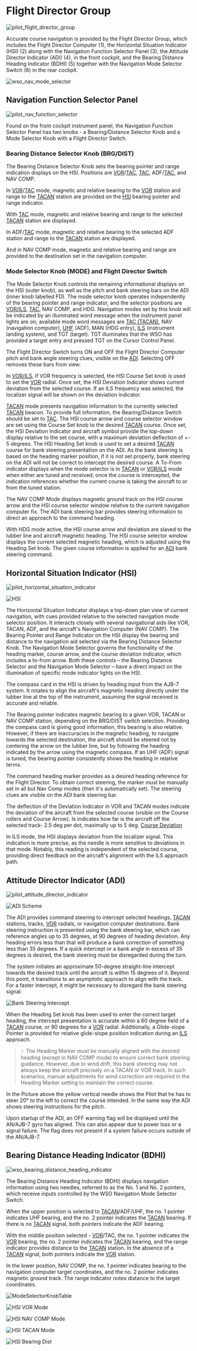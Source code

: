 # Flight Director Group

![pilot_flight_director_group](../../img/pilot_flight_director_group_coloured.jpg)

Accurate course navigation is provided by
the Flight Director Group, which includes the Flight Director Computer (1), the Horizontal Situation
Indicator (HSI) (2) along with the Navigation Function Selector Panel (3), the Attitude Director
Indicator (ADI) (4), in the front cockpit, and the
Bearing Distance Heading Indicator (BDHI) (5) together with the Navigation Mode Selector Switch (6)
in the rear cockpit.

![wso_nav_mode_selector](../../img/wso_flight_director_group.jpg)

## Navigation Function Selector Panel

![pilot_nav_function_selector](../../img/pilot_nav_function_selector_panel.jpg)

Found on the front cockpit instrument panel, the Navigation Function Selector Panel has two knobs -
a Bearing/Distance Selector Knob and a Mode Selector Knob with a Flight Director Switch.

### Bearing Distance Selector Knob (BRG/DIST)

The Bearing Distance Selector Knob sets the bearing pointer and range indication
displays on the HSI.
Positions are [VOR](vor_ils.md)/[TAC](tacan.md), [TAC](tacan.md), ADF/[TAC](tacan.md), and NAV COMP.

In [VOR](vor_ils.md)/[TAC](tacan.md) mode, magnetic and relative bearing to the [VOR](vor_ils.md)
station and range to the [TACAN](tacan.md) station are provided on
the [HSI](../../cockpit/pilot/flight_director_group.md#horizontal-situation-indicator) bearing
pointer and range indicator.

With [TAC](tacan.md) mode, magnetic and relative bearing and range to the selected [TACAN](tacan.md)
station are displayed.

In ADF/[TAC](tacan.md) mode, magnetic and relative bearing to the selected ADF station and
range to the [TACAN](tacan.md) station are displayed.

And in NAV COMP mode, magnetic and relative bearing and range are provided to
the destination set in the navigation computer.

### Mode Selector Knob (MODE) and Flight Director Switch

The Mode Selector Knob controls the remaining informational displays on
the HSI (outer knob), as well as the pitch and bank steering bars on the ADI (inner knob
labelled FD). The mode selector knob operates independently of the bearing pointer and range
indicator, and the selector positions are [VOR/ILS](vor_ils.md), [TAC](tacan.md), NAV COMP, and HDG.
Navigation modes set by this knob will be indicated by an illuminated word message when the
instrument panel lights are on; available mode word messages are [TAC (TACAN)](tacan.md), NAV
(navigation computer), [UHF](uhf.md) (ADF), MAN (HDG entry), [ILS](vor_ils.md) (instrument landing
system), and TGT (target). TGT illuminates that the WSO has provided a target
entry and pressed TGT on the Cursor Control Panel.

The Flight Director Switch turns ON and OFF the Flight Director Computer pitch
and bank angle steering clues, visible on
the [ADI](../../cockpit/pilot/flight_director_group.md#attitude-director-indicator). Selecting OFF
removes these bars from view.

In [VOR/ILS](vor_ils.md), if VOR frequency is selected,
the HSI Course Set knob is used to set the [VOR](vor_ils.md) radial. Once
set, the HSI Deviation Indicator shows current deviation from the selected course.
If an ILS frequency was selected, the localizer signal will be shown on the deviation indicator.

[TACAN](tacan.md) mode presents navigation information to the currently selected [TACAN](tacan.md)
beacon.
To provide full information, the Bearing/Distance Switch should be set to [TAC](tacan.md).
The HSI course arrow and course selector window are set using the Course Set knob to
the desired [TACAN](tacan.md) course. Once set, the HSI Deviation Indicator and aircraft symbol
provide the top-down display relative to the set course, with a maximum
deviation deflection of +- 5 degrees. The HSI Heading Set knob is used to set a
desired [TACAN](tacan.md) course for bank steering presentation on the ADI. As the bank steering
is based on the heading marker position, if it is not set properly, bank steering on the ADI will
not be correct to intercept the desired course. A To-From indicator displays when the mode selector
is in [TACAN](tacan.md) or [VOR/ILS](vor_ils.md) mode when either are tuned and received; once the
course is intercepted, the indication references whether the current course is taking the
aircraft to or from the tuned station.

The NAV COMP Mode displays magnetic ground track on the HSI course arrow and the HSI course
selector window relative to the current navigation computer fix. The ADI bank
steering bar provides steering information to direct an approach to the command
heading.

With HDG mode active, the HSI course arrow and deviation are slaved to the lubber
line and aircraft magnetic heading. The HSI course selector window displays the
current selected magnetic heading, which is adjusted using the Heading Set knob.
The given course information is applied for
an [ADI](../../cockpit/pilot/flight_director_group.md#attitude-director-indicator) bank steering
command.

## Horizontal Situation Indicator (HSI)

![pilot_horizontal_situation_indicator](../../img/pilot_horizontal_situation_indicator.jpg)

![HSI](../../img/hsi.jpg)

The Horizontal Situation Indicator displays a top-down plan view of current
navigation, with cues provided relative to the selected navigation mode selector
position. It interacts closely with several navigational aids like VOR, TACAN, ADF,
and the aircraft's Navigation Computer (NAV COMP).
The Bearing Pointer and Range Indicator on the HSI display the bearing and distance
to the navigation aid selected via the Bearing Distance Selector Knob.
The Navigation Mode Selector governs the functionality of the heading marker,
course arrow, and the course deviation indicator, which includes a to-from arrow.
Both these controls – the Bearing Distance Selector and the Navigation Mode Selector – have
a direct impact on the illumination of specific mode indicator lights on the HSI.

The compass card in the HSI is driven by heading input from the AJB-7 system. It rotates
to align the aircraft's magnetic heading directly under the lubber line at the top of the
instrument, assuming the signal received is accurate and reliable.

The Bearing pointer indicates magnetic bearing to a given VOR, TACAN or NAV COMP station,
depending on the BRG/DIST switch selection. Providing the compass card is giving good information,
this bearing is also relative. However, if there are inaccuracies in the magnetic heading,
to navigate towards the selected destination, the aircraft should be steered not by centering
the arrow on the lubber line, but by following the heading indicated by the arrow using
the magnetic compass. If an UHF (ADF) signal is tuned, the bearing pointer consistently shows
the heading in relative terms.

The command heading marker provides as a desired heading reference for the Flight Director.
To obtain correct steering, the marker must be manually set in all but Nav Comp modes (then
it's automatically set). The steering clues are visible on the ADI bank steering bar.

The deflection of the Deviation Indicator in VOR and TACAN modes indicate the deviation of the
aircraft from the selected course (visible on the Course rollers and Course Arrow).
Is indicates how far is the aircraft off the selected track- 2.5 deg per dot, maximally
up to 5 deg.
[Course Deviation](../../img/hsi_course_deviation.jpg)

In ILS mode, the HSI displays deviation from the localizer signal. This indication is more precise,
as the needle is more sensitive to deviations in that mode. Notably, this reading is independent
of the selected course, providing direct feedback on the aircraft's alignment with the ILS
approach path.

## Attitude Director Indicator (ADI)

![pilot_attitude_director_indicator](../../img/pilot_attitude_director_indicator.jpg)

![ADI Scheme](../../img/adi_scheme.jpg)

The ADI provides command steering to intercept selected headings, [TACAN](tacan.md)
stations, tracks, [VOR](vor_ils.md) radials, or navigation computer destinations. Bank
steering instruction is presented using the bank steering bar, which can
reference angles up to 35 degrees, at 90 degrees of heading deviation. Any heading errors
less than that will produce a bank correction of something less than 35 degrees. If a quick
intercept or a bank angle in excess of 35 degrees is desired, the bank steering must
be disregarded during the turn.

The system initiates an approximate 50-degree straight-line intercept towards the desired
track until the aircraft is within 15 degrees of it. Beyond this point, it transitions
to an asymptotic approach to align with the track. For a faster intercept, it might be necessary
to disregard the bank steering signal.

![Bank Steering Intercept](../../img/bank_steering_intercept.jpg)

When the Heading Set knob has been used to enter the correct target heading, the
intercept presentation is accurate within a 60 degree field of a [TACAN](tacan.md) course,
or 90 degrees for a [VOR](vor_ils.md) radial. Additionally, a Glide-slope Pointer is provided
for relative glide-slope position indication during an [ILS](vor_ils.md) approach.

> 💡 The Heading Marker must be manually aligned with the desired heading (except in NAV COMP mode)
> to ensure correct bank steering guidance. However, due to wind drift, this bank steering
> may not always keep the aircraft precisely on a TACAN or VOR track. In such scenarios,
> manual adjustments for wind correction are required in the Heading Marker setting to maintain
> the correct course.

In the Picture above the yellow vertical needle shows the Pilot that he has to steer 20° to the left
to correct the course intended. In the same way the ADI shows steering instructions for the pitch.

Upon startup of the ADI, an OFF warning flag will be displayed until the AN/AJB-7 gyro has aligned.
This can also appear due to power loss or a signal failure. The flag does not present if a system
failure occurs outside of the AN/AJB-7.

## Bearing Distance Heading Indicator (BDHI)

![wso_bearing_distance_heading_indicator](../../img/wso_bearing_distance_heading_indicator.jpg)

The Bearing Distance Heading Indicator (BDHI)
displays navigation information using two needles, referred to as the No. 1 and No. 2 pointers,
which receive inputs controlled by the WSO Navigation Mode Selector Switch.

When the upper position is selected to [TACAN](tacan.md)/ADF/UHF, the no. 1 pointer
indicates UHF bearing, and the no. 2 pointer indicates the [TACAN](tacan.md) bearing. If
there is no [TACAN](tacan.md) signal, both pointers indicate the ADF bearing.

With the middle position selected - [VOR](vor_ils.md)/TAC, the no. 1 pointer indicates
the [VOR](vor_ils.md)
bearing, the no. 2 pointer indicates the [TACAN](tacan.md) bearing, and the range indicator
provides distance to the [TACAN](tacan.md) station. In the absence of a [TACAN](tacan.md) signal,
both
pointers indicate the [VOR](vor_ils.md) station.

In the lower position, NAV COMP, the no. 1 pointer indicates bearing to the
navigation computer target coordinates, and the no. 2 pointer indicates magnetic
ground track. The range indicator notes distance to the target coordinates.

![ModeSelectorKnobTable](../../img/ModeSelectorKnobTable.jpg)

![HSI VOR Mode](../../img/hsi_vor_mode.jpg)

![HSI NAV COMP Mode](../../img/hsi_nav_comp_mode.jpg)

![HSI TACAN Mode](../../img/hsi_tacan_mode.jpg)

![HSI Bearing Dist](../../img/hsi_bearing_dist.jpg)
